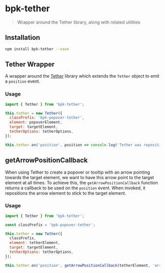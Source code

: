 # bpk-tether

> Wrapper around the Tether library, along with related utilities

## Installation

```sh
npm install bpk-tether --save
```

## Tether Wrapper

A wrapper around the [Tether](http://tether.io/) library which extends the `Tether` object to emit a `position` event.

### Usage

```js
import { Tether } from 'bpk-tether';

this.tether = new Tether({
  classPrefix: 'bpk-popover-tether',
  element: popoverElement,
  target: targetElement,
  tetherOptions: tetherOptions,
});

this.tether.on('position', position => console.log('Tether was repositioned', position));
```

## getArrowPositionCallback

When using Tether to create a popover or tooltip with an arrow pointing towards the target element, we want to have
this arrow point to the target element at all times. To achieve this, the `getArrowPositionCallback` function returns
a callback to be used on the `position` event. When invoked, it repositions the arrow element to stick to the target
element.

### Usage

```js
import { Tether } from 'bpk-tether';

const classPrefix = 'bpk-popover-tether';

this.tether = new Tether({
  classPrefix,
  element: tetherElement,
  target: targetElement,
  tetherOptions: tetherOptions,
});

this.tether.on('position', getArrowPositionCallback(tetherElement, 'arrow-id', classPrefix));
```
